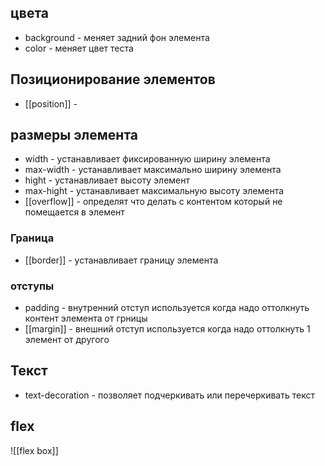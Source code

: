 ## цвета
- background - меняет задний фон элемента
- color - меняет цвет теста 

## Позиционирование элементов
- [[position]] - 
## размеры элемента

- width - устанавливает фиксированную ширину элемента
- max-width - устанавливает максимально ширину элемента
- hight - устанавливает высоту элемент 
- max-hight - устанавливает максимальную высоту элемента
- [[overflow]] - определят что делать с контентом который не помещается в элемент
### Граница
- [[border]] - устанавливает границу элемента


### отступы
- padding - внутренний отступ используется когда надо оттолкнуть контент элемента от грницы
- [[margin]] - внешний отступ используется когда надо оттолкнуть 1 элемент от другого 

## Текст
- text-decoration - позволяет подчеркивать или перечеркивать текст 


## flex

![[flex box]] 

